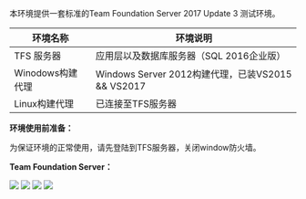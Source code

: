 
本环境提供一套标准的Team Foundation Server 2017 Update 3 测试环境。

| 环境名称  | 环境说明  |
| ------------ | ------------ |
| TFS 服务器  | 应用层以及数据库服务器（SQL 2016企业版）  |
| Winodows构建代理  | Windows Server 2012构建代理，已装VS2015 && VS2017  |
|Linux构建代理 | 已连接至TFS服务器 |

**环境使用前准备：**

为保证环境的正常使用，请先登陆到TFS服务器，关闭window防火墙。

**Team Foundation Server：**

![](https://github.com/lean-soft/labs-templates/raw/master/ls110-tfs-server-2017/labs/images/image1.png)
![](https://github.com/lean-soft/labs-templates/raw/master/ls110-tfs-server-2017/labs/images/image2.png)
![](https://github.com/lean-soft/labs-templates/raw/master/ls110-tfs-server-2017/labs/images/image3.png)
![](https://github.com/lean-soft/labs-templates/raw/master/ls110-tfs-server-2017/labs/images/image4.png)